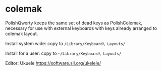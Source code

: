# colemak

PolishQwerty keeps the same set of dead keys as PolishColemak, necessary for use with external keyboards with keys already arranged to colemak layout.

Install system wide: copy to `/Library/Keyboard\ Layouts/`

Install for a user: copy to `~/Library/Keyboard\ Layouts/`

Editor: Ukuele https://software.sil.org/ukelele/

